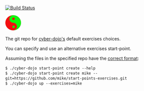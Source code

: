 
[![Build Status](https://travis-ci.org/cyber-dojo/start-points-exercises.svg?branch=master)](https://travis-ci.org/cyber-dojo/start-points-exercises)

<img src="https://raw.githubusercontent.com/cyber-dojo/nginx/master/images/home_page_logo.png" alt="cyber-dojo yin/yang logo" width="50px" height="50px"/>

The git repo for [cyber-dojo's](https://github.com/cyber-dojo/web)
default exercises choices.

You can specify and use an alternative exercises start-point.

Assuming the files in the specified repo have the
[correct format](http://blog.cyber-dojo.org/2016/08/creating-your-own-start-points.html):

```
$ ./cyber-dojo start-point create --help
$ ./cyber-dojo start-point create mike --git=https://github.com/mike/start-points-exercises.git
$ ./cyber-dojo up --exercises=mike
```
